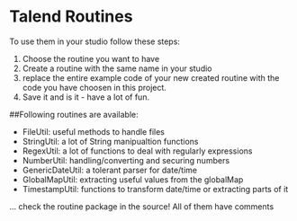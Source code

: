 # Talend Routines

To use them in your studio follow these steps:
1. Choose the routine you want to have
2. Create a routine with the same name in your studio
3. replace the entire example code of your new created routine with the code you have choosen in this project.
4. Save it and is it - have a lot of fun.

##Following routines are available:
* FileUtil: useful methods to handle files
* StringUtil: a lot of String manipualtion functions
* RegexUtil: a lot of functions to deal with regularly expressions
* NumberUtil: handling/converting and securing numbers
* GenericDateUtil: a tolerant parser for date/time
* GlobalMapUtil: extracting useful values from the globalMap
* TimestampUtil: functions to transform date/time or extracting parts of it

... check the routine package in the source! All of them have comments
